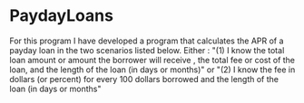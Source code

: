 # PaydayLoans
For this program I have developed a program that calculates the APR of a payday loan in the two scenarios listed below. Either :  "(1) I know the total loan amount or amount the borrower will receive , the total fee or cost of the loan, and the length of the loan (in days or months)" or "(2) I know the fee in dollars (or percent) for every 100 dollars borrowed and the length of the loan (in days or months"
